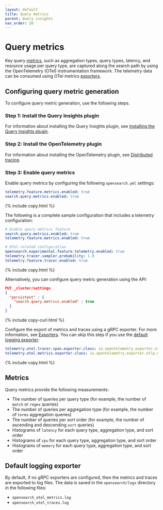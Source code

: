 ```yaml
---
layout: default
title: Query metrics
parent: Query insights
nav_order: 20
---
```


# Query metrics

Key query [metrics](https://github.com/opensearch-project/documentation-website/pull/7846#metrics), such as aggregation types, query types, latency, and resource usage per query type, are captured along the search path by using the OpenTelemetry (OTel) instrumentation framework. The telemetry data can be consumed using OTel metrics [exporters]({{site.url}}{{site.baseurl}}/observing-your-data/trace/distributed-tracing/#exporters).

## Configuring query metric generation

To configure query metric generation, use the following steps.

### Step 1: Install the Query Insights plugin

For information about installing the Query Insights plugin, see [Installing the Query Insights plugin]({{site.url}}{{site.baseurl}}/observing-your-data/query-insights/index/#installing-the-query-insights-plugin).

### Step 2: Install the OpenTelemetry plugin

For information about installing the OpenTelemetry plugin, see [Distributed tracing]({{site.url}}{{site.baseurl}}/observing-your-data/trace/distributed-tracing/).

### Step 3: Enable query metrics

Enable query metrics by configuring the following `opensearch.yml` settings:

```yaml
telemetry.feature.metrics.enabled: true
search.query.metrics.enabled: true
```
{% include copy.html %}

The following is a complete sample configuration that includes a telemetry configuration:

```yaml
# Enable query metrics feature
search.query.metrics.enabled: true
telemetry.feature.metrics.enabled: true

# OTel-related configuration
opensearch.experimental.feature.telemetry.enabled: true
telemetry.tracer.sampler.probability: 1.0
telemetry.feature.tracer.enabled: true
```
{% include copy.html %}

Alternatively, you can configure query metric generation using the API:

```json
PUT _cluster/settings
{
  "persistent" : {
    "search.query.metrics.enabled" : true
  }
}
```
{% include copy-curl.html %}

Configure the export of metrics and traces using a gRPC exporter. For more information, see [Exporters]({{site.url}}{{site.baseurl}}/observing-your-data/trace/distributed-tracing/#exporters). You can skip this step if you use the [default logging exporter](#default-logging-exporter):

```yaml
telemetry.otel.tracer.span.exporter.class: io.opentelemetry.exporter.otlp.trace.OtlpGrpcSpanExporter
telemetry.otel.metrics.exporter.class: io.opentelemetry.exporter.otlp.metrics.OtlpGrpcMetricExporter
```
{% include copy.html %}

## Metrics

Query metrics provide the following measurements:

- The number of queries per query type (for example, the number of `match` or `regex` queries)
- The number of queries per aggregation type (for example, the number of `terms` aggregation queries)
- The number of queries per sort order (for example, the number of ascending and descending `sort` queries)
- Histograms of `latency` for each query type, aggregation type, and sort order
- Histograms of `cpu` for each query type, aggregation type, and sort order
- Histograms of `memory` for each query type, aggregation type, and sort order

## Default logging exporter

By default, if no gRPC exporters are configured, then the metrics and traces are exported to log files. The data is saved in the `opensearch/logs` directory in the following files:

- `opensearch_otel_metrics.log`
- `opensearch_otel_traces.log`
